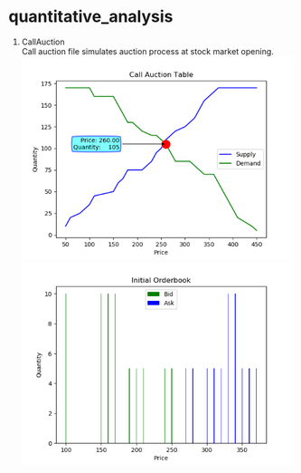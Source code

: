 # quantitative_analysis
1. CallAuction\
Call auction file simulates auction process at stock market opening.
![](images/call_auction_plot.png)
![](images/order_book_plot.png)

